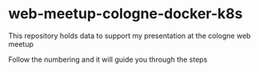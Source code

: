 # web-meetup-cologne-docker-k8s
This repository holds data to support my presentation at the cologne web meetup

Follow the numbering and it will guide you through the steps
